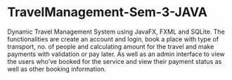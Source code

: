 # TravelManagement-Sem-3-JAVA
Dynamic Travel Management System using JavaFX, FXML and SQLite. The functionalities are create an account and login, book a place with type of transport, no. of people and calculating amount for the travel and make payments with validation or pay later. As well as an admin interface to view the users who’ve booked for the service and view their payment status as well as other booking information.

<!-- TQSFA725RUWL3I2AVBFPP1HNHUKQWGWT -->
